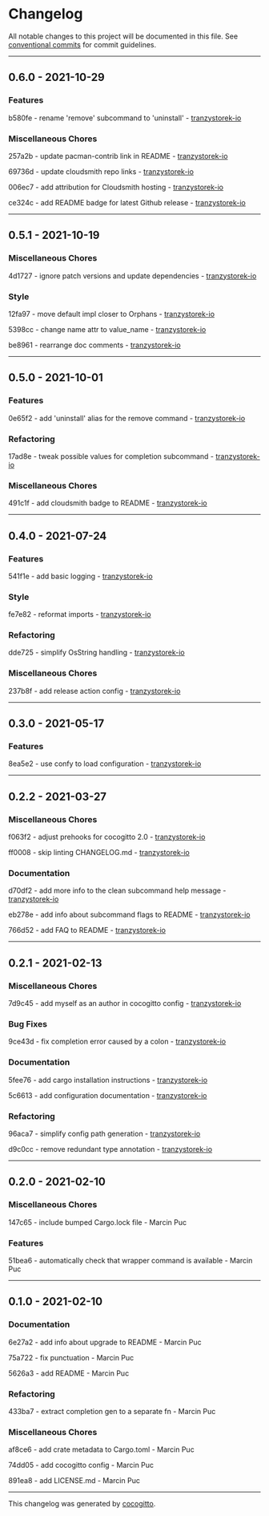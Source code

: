 # Changelog
All notable changes to this project will be documented in this file. See [conventional commits](https://www.conventionalcommits.org/) for commit guidelines.

- - -
## 0.6.0 - 2021-10-29


### Features

b580fe - rename 'remove' subcommand to 'uninstall' - [tranzystorek-io](https://github.com/tranzystorek-io)


### Miscellaneous Chores

257a2b - update pacman-contrib link in README - [tranzystorek-io](https://github.com/tranzystorek-io)

69736d - update cloudsmith repo links - [tranzystorek-io](https://github.com/tranzystorek-io)

006ec7 - add attribution for Cloudsmith hosting - [tranzystorek-io](https://github.com/tranzystorek-io)

ce324c - add README badge for latest Github release - [tranzystorek-io](https://github.com/tranzystorek-io)


- - -
## 0.5.1 - 2021-10-19


### Miscellaneous Chores

4d1727 - ignore patch versions and update dependencies - [tranzystorek-io](https://github.com/tranzystorek-io)


### Style

12fa97 - move default impl closer to Orphans - [tranzystorek-io](https://github.com/tranzystorek-io)

5398cc - change name attr to value_name - [tranzystorek-io](https://github.com/tranzystorek-io)

be8961 - rearrange doc comments - [tranzystorek-io](https://github.com/tranzystorek-io)


- - -
## 0.5.0 - 2021-10-01


### Features

0e65f2 - add 'uninstall' alias for the remove command - [tranzystorek-io](https://github.com/tranzystorek-io)


### Refactoring

17ad8e - tweak possible values for completion subcommand - [tranzystorek-io](https://github.com/tranzystorek-io)


### Miscellaneous Chores

491c1f - add cloudsmith badge to README - [tranzystorek-io](https://github.com/tranzystorek-io)


- - -
## 0.4.0 - 2021-07-24


### Features

541f1e - add basic logging - [tranzystorek-io](https://github.com/tranzystorek-io)


### Style

fe7e82 - reformat imports - [tranzystorek-io](https://github.com/tranzystorek-io)


### Refactoring

dde725 - simplify OsString handling - [tranzystorek-io](https://github.com/tranzystorek-io)


### Miscellaneous Chores

237b8f - add release action config - [tranzystorek-io](https://github.com/tranzystorek-io)


- - -
## 0.3.0 - 2021-05-17


### Features

8ea5e2 - use confy to load configuration - [tranzystorek-io](https://github.com/tranzystorek-io)


- - -
## 0.2.2 - 2021-03-27


### Miscellaneous Chores

f063f2 - adjust prehooks for cocogitto 2.0 - [tranzystorek-io](https://github.com/tranzystorek-io)

ff0008 - skip linting CHANGELOG.md - [tranzystorek-io](https://github.com/tranzystorek-io)


### Documentation

d70df2 - add more info to the clean subcommand help message - [tranzystorek-io](https://github.com/tranzystorek-io)

eb278e - add info about subcommand flags to README - [tranzystorek-io](https://github.com/tranzystorek-io)

766d52 - add FAQ to README - [tranzystorek-io](https://github.com/tranzystorek-io)


- - -
## 0.2.1 - 2021-02-13


### Miscellaneous Chores

7d9c45 - add myself as an author in cocogitto config - [tranzystorek-io](https://github.com/tranzystorek-io)


### Bug Fixes

9ce43d - fix completion error caused by a colon - [tranzystorek-io](https://github.com/tranzystorek-io)


### Documentation

5fee76 - add cargo installation instructions - [tranzystorek-io](https://github.com/tranzystorek-io)

5c6613 - add configuration documentation - [tranzystorek-io](https://github.com/tranzystorek-io)


### Refactoring

96aca7 - simplify config path generation - [tranzystorek-io](https://github.com/tranzystorek-io)

d9c0cc - remove redundant type annotation - [tranzystorek-io](https://github.com/tranzystorek-io)


- - -
## 0.2.0 - 2021-02-10


### Miscellaneous Chores

147c65 - include bumped Cargo.lock file - Marcin Puc


### Features

51bea6 - automatically check that wrapper command is available - Marcin Puc


- - -
## 0.1.0 - 2021-02-10


### Documentation

6e27a2 - add info about upgrade to README - Marcin Puc

75a722 - fix punctuation - Marcin Puc

5626a3 - add README - Marcin Puc


### Refactoring

433ba7 - extract completion gen to a separate fn - Marcin Puc


### Miscellaneous Chores

af8ce6 - add crate metadata to Cargo.toml - Marcin Puc

74dd05 - add cocogitto config - Marcin Puc

891ea8 - add LICENSE.md - Marcin Puc


- - -

This changelog was generated by [cocogitto](https://github.com/oknozor/cocogitto).